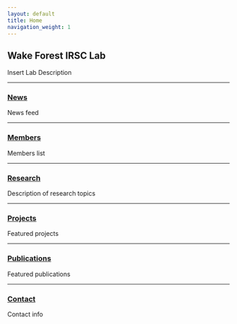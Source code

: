 ```yaml
---
layout: default
title: Home
navigation_weight: 1
---
```


## Wake Forest IRSC Lab

Insert Lab Description


-------------------------
### [News](news.md)
News feed


-------------------------
### [Members](members.md)
Members list


-------------------------
### [Research](research.md)
Description of research topics


-------------------------
### [Projects](projects.md)
Featured projects


-------------------------
### [Publications](publications.md)
Featured publications


-------------------------
### [Contact](contact.md)
Contact info